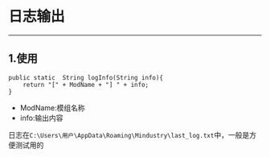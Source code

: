 # 日志输出
***
## 1.使用
```text
public static  String logInfo(String info){
    return "[" + ModName + "] " + info;
}
```
* ModName:模组名称
* info:输出内容

日志在```C:\Users\用户\AppData\Roaming\Mindustry\last_log.txt```中，一般是方便测试用的